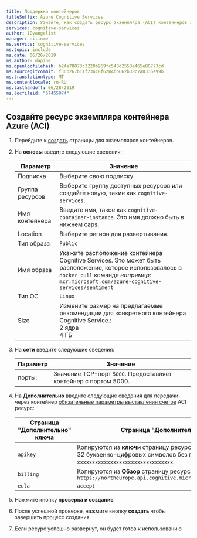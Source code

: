 ```yaml
---
title: Поддержка контейнеров
titleSuffix: Azure Cognitive Services
description: Узнайте, как создать ресурс экземпляра (ACI) контейнеров azure.
services: cognitive-services
author: IEvangelist
manager: nitinme
ms.service: cognitive-services
ms.topic: include
ms.date: 06/26/2019
ms.author: dapine
ms.openlocfilehash: b24a78873c3220b969fc548d2553e465e80773cd
ms.sourcegitcommit: f56b267b11f23ac8f6284bb662b38c7a8336e99b
ms.translationtype: MT
ms.contentlocale: ru-RU
ms.lasthandoff: 06/28/2019
ms.locfileid: "67455074"
---
```

## <a name="create-an-azure-container-instance-aci-resource"></a>Создайте ресурс экземпляра контейнера Azure (ACI)

1. Перейдите к [создать](https://ms.portal.azure.com/#create/Microsoft.ContainerInstances) страницы для экземпляров контейнеров.

2. На **основы** введите следующие сведения:

    |Параметр|Значение|
    |--|--|
    |Подписка|Выберите свою подписку.|
    |Группа ресурсов|Выберите группу доступных ресурсов или создайте новую, такие как `cognitive-services`.|
    |Имя контейнера|Введите имя, такое как `cognitive-container-instance`. Это имя должно быть в нижнем caps.|
    |Location|Выберите регион для развертывания.|
    |Тип образа|`Public`|
    |Имя образа|Укажите расположение контейнера Cognitive Services. Это может быть расположение, которое использовалось в `docker pull` команде _например_: <br>`mcr.microsoft.com/azure-cognitive-services/sentiment`|
    |Тип ОС|`Linux`|
    |Size|Измените размер на предлагаемые рекомендации для конкретного контейнера Cognitive Service.:<br>2 ядра<br>4 ГБ

3. На **сети** введите следующие сведения:

    |Параметр|Значение|
    |--|--|
    |порты;|Значение TCP-порт `5000`. Предоставляет контейнер с портом 5000.|

4. На **Дополнительно** введите следующие сведения для передачи через контейнер [обязательные параметры выставления счетов](https://docs.microsoft.com/azure/cognitive-services/text-analytics/how-tos/text-analytics-how-to-install-containers#billing-arguments) ACI ресурс:

    |Страница "Дополнительно" ключа|Страница "Дополнительно" значение|
    |--|--|
    |`apikey`|Копируются из **ключи** страницу ресурса анализа текста. Это строка 32 буквенно-цифровых символов без пробелов и дефисов, `xxxxxxxxxxxxxxxxxxxxxxxxxxxxxxxx`.|
    |`billing`|Копируются из **Обзор** страницу ресурса анализа текста. Пример: `https://northeurope.api.cognitive.microsoft.com/text/analytics/v2.0`|
    |`eula`|`accept`|

1. Нажмите кнопку **проверка и создание**
1. После успешной проверке, нажмите кнопку **создать** чтобы завершить процесс создания
1. Если ресурс успешно развернут, он будет готов к использованию